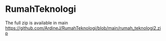 # RumahTeknologi
 
The full zip is available in main https://github.com/ArdineJ/RumahTeknologi/blob/main/rumah_teknologi2.zip